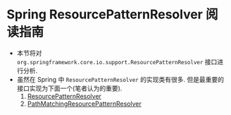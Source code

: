 # Spring ResourcePatternResolver 阅读指南

- 本节将对 `org.springframework.core.io.support.ResourcePatternResolver` 接口进行分析. 
- 虽然在 Spring 中 `ResourcePatternResolver` 的实现类有很多. 但是最重要的接口实现为下面一个(笔者认为的重要).
    1. [ResourcePatternResolver](Spring-ResourcePatternResolver.md)
    2. [PathMatchingResourcePatternResolver](Spring-PathMatchingResourcePatternResolver.md)